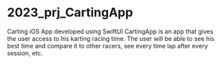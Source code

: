 # 2023_prj_CartingApp
Carting iOS App developed using SwiftUI 
CartingApp is an app that gives the user access to his karting racing time. The user will be able to see his best time and compare it to other racers, see every time lap after every session, etc.
